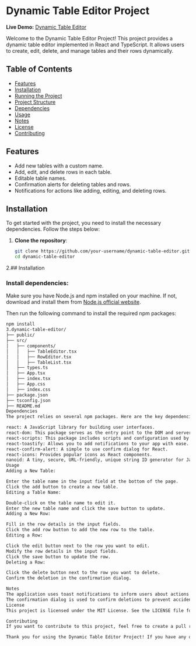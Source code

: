 # Dynamic Table Editor Project

**Live Demo:** [Dynamic Table Editor](https://dynamicinput.netlify.app/)

Welcome to the Dynamic Table Editor Project! This project provides a dynamic table editor implemented in React and TypeScript. It allows users to create, edit, delete, and manage tables and their rows dynamically.

## Table of Contents

- [Features](#features)
- [Installation](#installation)
- [Running the Project](#running-the-project)
- [Project Structure](#project-structure)
- [Dependencies](#dependencies)
- [Usage](#usage)
- [Notes](#notes)
- [License](#license)
- [Contributing](#contributing)

## Features

- Add new tables with a custom name.
- Add, edit, and delete rows in each table.
- Editable table names.
- Confirmation alerts for deleting tables and rows.
- Notifications for actions like adding, editing, and deleting rows.

## Installation

To get started with the project, you need to install the necessary dependencies. Follow the steps below:

1. **Clone the repository**:
   ```sh
   git clone https://github.com/your-username/dynamic-table-editor.git
   cd dynamic-table-editor
2.## Installation

### Install dependencies:

Make sure you have Node.js and npm installed on your machine. If not, download and install them from [Node.js official website](https://nodejs.org/).

Then run the following command to install the required npm packages:

```sh
npm install
3.dynamic-table-editor/
├── public/
├── src/
│   ├── components/
│   │   ├── TableEditor.tsx
│   │   ├── RowEditor.tsx
│   │   ├── TableList.tsx
│   ├── types.ts
│   ├── App.tsx
│   ├── index.tsx
│   ├── App.css
│   ├── index.css
├── package.json
├── tsconfig.json
├── README.md
Dependencies
The project relies on several npm packages. Here are the key dependencies:

react: A JavaScript library for building user interfaces.
react-dom: This package serves as the entry point to the DOM and server renderers for React.
react-scripts: This package includes scripts and configuration used by Create React App.
react-toastify: Allows you to add notifications to your app with ease.
react-confirm-alert: A simple to use confirm dialog for React.
react-icons: Provides popular icons as React components.
nanoid: A tiny, secure, URL-friendly, unique string ID generator for JavaScript.
Usage
Adding a New Table:

Enter the table name in the input field at the bottom of the page.
Click the add button to create a new table.
Editing a Table Name:

Double-click on the table name to edit it.
Enter the new table name and click the save button to update.
Adding a New Row:

Fill in the row details in the input fields.
Click the add row button to add the new row to the table.
Editing a Row:

Click the edit button next to the row you want to edit.
Modify the row details in the input fields.
Click the save button to update the row.
Deleting a Row:

Click the delete button next to the row you want to delete.
Confirm the deletion in the confirmation dialog.

Notes
The application uses toast notifications to inform users about actions like adding, editing, and deleting rows.
The confirmation dialog is used to confirm deletions to prevent accidental data loss.
License
This project is licensed under the MIT License. See the LICENSE file for details.

Contributing
If you want to contribute to this project, feel free to create a pull request or raise an issue on the GitHub repository.

Thank you for using the Dynamic Table Editor Project! If you have any questions or need further assistance, please feel free to contact us.
